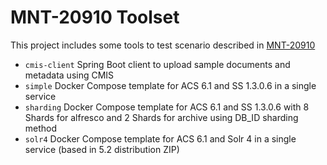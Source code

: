# MNT-20910 Toolset

This project includes some tools to test scenario described in [MNT-20910](https://issues.alfresco.com/jira/browse/MNT-20910)

* `cmis-client` Spring Boot client to upload sample documents and metadata using CMIS
* `simple` Docker Compose template for ACS 6.1 and SS 1.3.0.6 in a single service
* `sharding` Docker Compose template for ACS 6.1 and SS 1.3.0.6 with 8 Shards for alfresco and 2 Shards for archive using DB_ID sharding method
* `solr4` Docker Compose template for ACS 6.1 and Solr 4 in a single service (based in 5.2 distribution ZIP)
